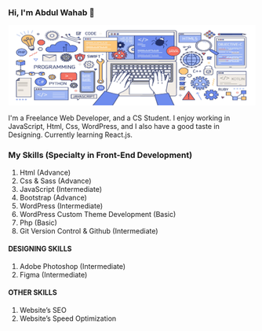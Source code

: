 ### Hi, I'm Abdul Wahab 👋

![](https://github.com/Wahab3917/Wahab3917/blob/main/banner.png)

 I'm a Freelance Web Developer, and a CS Student. I enjoy working in JavaScript, Html, Css, WordPress, and I also have a good taste in Designing. Currently learning React.js.

### My Skills (Specialty in Front-End Development)
1) Html (Advance)
2)	Css & Sass (Advance)
3)	JavaScript (Intermediate)
4)	Bootstrap (Advance)
5)	WordPress (Intermediate)
6) WordPress Custom Theme Development (Basic)
7) Php	(Basic)
8)	Git Version Control & Github (Intermediate)

#### DESIGNING SKILLS
1) Adobe Photoshop (Intermediate)
2)	Figma (Intermediate)

#### OTHER SKILLS
1) Website’s SEO
2)	Website’s Speed Optimization

